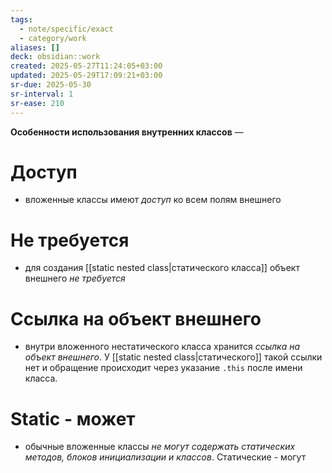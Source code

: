 ```yaml
---
tags:
  - note/specific/exact
  - category/work
aliases: []
deck: obsidian::work
created: 2025-05-27T11:24:05+03:00
updated: 2025-05-29T17:09:21+03:00
sr-due: 2025-05-30
sr-interval: 1
sr-ease: 210
---
```


**Особенности использования внутренних классов**
—
# Доступ
- вложенные классы имеют *доступ* ко всем полям внешнего
# Не требуется
- для создания [[static nested class|статического класса]] объект внешнего *не требуется*
# Ссылка на объект внешнего
- внутри вложенного нестатического класса хранится *ссылка на объект внешнего*. У [[static nested class|статического]] такой ссылки нет и обращение происходит через указание `.this` после имени класса.
# Static - может
- обычные вложенные классы *не могут содержать статических методов, блоков инициализации и классов*. Статические - могут
